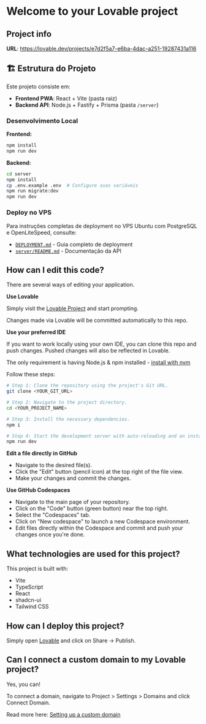 # Welcome to your Lovable project

## Project info

**URL**: https://lovable.dev/projects/e7d2f5a7-e6ba-4dac-a251-19287431a116

## 🏗️ Estrutura do Projeto

Este projeto consiste em:
- **Frontend PWA**: React + Vite (pasta raiz)
- **Backend API**: Node.js + Fastify + Prisma (pasta `/server`)

### Desenvolvimento Local

**Frontend:**
```sh
npm install
npm run dev
```

**Backend:**
```sh
cd server
npm install
cp .env.example .env  # Configure suas variáveis
npm run migrate:dev
npm run dev
```

### Deploy no VPS

Para instruções completas de deployment no VPS Ubuntu com PostgreSQL e OpenLiteSpeed, consulte:
- [`DEPLOYMENT.md`](./DEPLOYMENT.md) - Guia completo de deployment
- [`server/README.md`](./server/README.md) - Documentação da API

## How can I edit this code?

There are several ways of editing your application.

**Use Lovable**

Simply visit the [Lovable Project](https://lovable.dev/projects/e7d2f5a7-e6ba-4dac-a251-19287431a116) and start prompting.

Changes made via Lovable will be committed automatically to this repo.

**Use your preferred IDE**

If you want to work locally using your own IDE, you can clone this repo and push changes. Pushed changes will also be reflected in Lovable.

The only requirement is having Node.js & npm installed - [install with nvm](https://github.com/nvm-sh/nvm#installing-and-updating)

Follow these steps:

```sh
# Step 1: Clone the repository using the project's Git URL.
git clone <YOUR_GIT_URL>

# Step 2: Navigate to the project directory.
cd <YOUR_PROJECT_NAME>

# Step 3: Install the necessary dependencies.
npm i

# Step 4: Start the development server with auto-reloading and an instant preview.
npm run dev
```

**Edit a file directly in GitHub**

- Navigate to the desired file(s).
- Click the "Edit" button (pencil icon) at the top right of the file view.
- Make your changes and commit the changes.

**Use GitHub Codespaces**

- Navigate to the main page of your repository.
- Click on the "Code" button (green button) near the top right.
- Select the "Codespaces" tab.
- Click on "New codespace" to launch a new Codespace environment.
- Edit files directly within the Codespace and commit and push your changes once you're done.

## What technologies are used for this project?

This project is built with:

- Vite
- TypeScript
- React
- shadcn-ui
- Tailwind CSS

## How can I deploy this project?

Simply open [Lovable](https://lovable.dev/projects/e7d2f5a7-e6ba-4dac-a251-19287431a116) and click on Share -> Publish.

## Can I connect a custom domain to my Lovable project?

Yes, you can!

To connect a domain, navigate to Project > Settings > Domains and click Connect Domain.

Read more here: [Setting up a custom domain](https://docs.lovable.dev/features/custom-domain#custom-domain)
